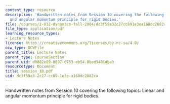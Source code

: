 ```yaml
---
content_type: resource
description: 'Handwritten notes from Session 10 covering the following topics: Linear
  and angular momentum principle for rigid bodies.'
file: /courses/2-032-dynamics-fall-2004/dc3f59a32c27cc891e3ea168dc2882ca_session_10.pdf
file_type: application/pdf
learning_resource_types:
- Lecture Notes
license: https://creativecommons.org/licenses/by-nc-sa/4.0/
ocw_type: OCWFile
parent_title: Lecture Notes
parent_type: CourseSection
parent_uid: d0882e89-0897-6753-eb54-8bed3461dba3
resourcetype: Document
title: session_10.pdf
uid: dc3f59a3-2c27-cc89-1e3e-a168dc2882ca
---
```

Handwritten notes from Session 10 covering the following topics: Linear and angular momentum principle for rigid bodies.